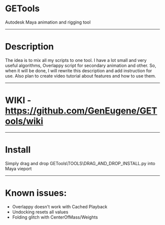 # GETools
Autodesk Maya animation and rigging tool

***

# Description
The idea is to mix all my scripts to one tool. I have a lot small and very useful algorithms, Overlappy script for secondary animation and other. So, when it will be done, I will rewrite this description and add instruction for use.
Also plan to create video tutorial about features and how to use them.

***

# WIKI - https://github.com/GenEugene/GETools/wiki

***

# Install
Simply drag and drop GETools\TOOLS\DRAG_AND_DROP_INSTALL.py into Maya vieport

***

# Known issues:
- Overlappy doesn't work with Cached Playback
- Undocking resets all values
- Folding glitch with CenterOfMass/Weights

